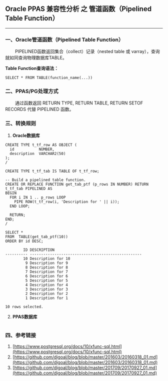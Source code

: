 ## Oracle PPAS 兼容性分析 之 管道函数（Pipelined Table Function）
---

### 一、Oracle管道函数（Pipelined Table Function）

&nbsp;&nbsp;&nbsp;&nbsp;&nbsp;&nbsp;&nbsp;&nbsp;PIPELINED函数返回集合（collect）记录（nested table 或 varray），查询就如同查询物理数据库TABLE。

**Table Function查询语法：**
```
SELECT * FROM TABLE(function_name(...))
```


### 二、PPAS/PG处理方式

&nbsp;&nbsp;&nbsp;&nbsp;&nbsp;&nbsp;&nbsp;&nbsp;通过函数返回 RETURN TYPE, RETURN TABLE, RETURN SETOF RECORDS 代替 PIPELINED 函数。


### 三、转换规则
1. **Oracle数据库**
```
CREATE TYPE t_tf_row AS OBJECT (
  id           NUMBER,
  description  VARCHAR2(50)
);
/

CREATE TYPE t_tf_tab IS TABLE OF t_tf_row;

-- Build a pipelined table function.
CREATE OR REPLACE FUNCTION get_tab_ptf (p_rows IN NUMBER) RETURN t_tf_tab PIPELINED AS
BEGIN
  FOR i IN 1 .. p_rows LOOP
    PIPE ROW(t_tf_row(i, 'Description for ' || i));
  END LOOP;

  RETURN;
END;
/

SELECT *
FROM  TABLE(get_tab_ptf(10))
ORDER BY id DESC;

        ID DESCRIPTION
---------- --------------------------------------------------
        10 Description for 10
         9 Description for 9
         8 Description for 8
         7 Description for 7
         6 Description for 6
         5 Description for 5
         4 Description for 4
         3 Description for 3
         2 Description for 2
         1 Description for 1

10 rows selected.
```

2. **PPAS数据库**
```

```

### 四、参考链接
1. [https://www.postgresql.org/docs/10/xfunc-sql.html](https://www.postgresql.org/docs/10/xfunc-sql.html)
2. [https://github.com/digoal/blog/blob/master/201603/20160318_01.md](https://github.com/digoal/blog/blob/master/201603/20160318_01.md)
3. [https://github.com/digoal/blog/blob/master/201709/20170927_01.md](https://github.com/digoal/blog/blob/master/201709/20170927_01.md)




